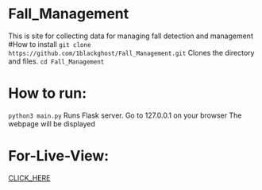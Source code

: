 # Fall_Management
This is site for collecting data for managing fall detection and management
#How to install
`git clone https://github.com/1blackghost/Fall_Management.git`
Clones the directory and files.
`cd Fall_Management`
# How to run:
```python3 main.py```
Runs Flask server.
Go to 127.0.0.1 on your browser
The webpage will be displayed

# For-Live-View:
[CLICK_HERE](https://serverbot.pythonanywhere.com/home)
